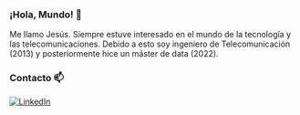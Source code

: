 ### ¡Hola, Mundo! 👋

Me llamo Jesús. Siempre estuve interesado en el mundo de la tecnología y las telecomunicaciones. Debido a esto soy ingeniero de Telecomunicación (2013) y posteriormente hice un máster de data (2022).

### Contacto 📫
[![LinkedIn](https://img.shields.io/badge/LinkedIn-JES%C3%9AS%20G%C3%93MEZ-blue?logo=linkedin)](https://www.linkedin.com/in/jegomezalvarez)

<!--
**jegomezalvarez/jegomezalvarez** is a ✨ _special_ ✨ repository because its `README.md` (this file) appears on your GitHub profile.

Here are some ideas to get you started:

- 🔭 I’m currently working on ...
- 🌱 I’m currently learning ...
- 👯 I’m looking to collaborate on ...
- 🤔 I’m looking for help with ...
- 💬 Ask me about ...
- 📫 How to reach me: ...
- 😄 Pronouns: ...
- ⚡ Fun fact: ...
-->
